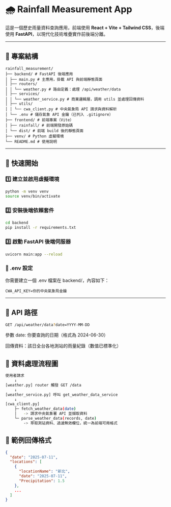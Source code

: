 # 🌧️ Rainfall Measurement App

這是一個歷史雨量資料查詢應用，前端使用 **React + Vite + Tailwind CSS**，後端使用 **FastAPI**，以現代化技術堆疊實作前後端分離。

---

## 📁 專案結構
```
rainfall_measurement/
├── backend/ # FastAPI 後端應用
│ ├── main.py # 主應用，掛載 API 與前端靜態頁面
│ ├── routers/
│ │ └── weather.py # 路由定義：處理 /api/weather/data
│ ├── services/
│ │ └── weather_service.py # 商業邏輯層，調用 utils 並處理回傳資料
│ ├── utils/
│ │ └── cwa_client.py # 中央氣象局 API 請求與資料解析
│ └── .env # 儲存氣象 API 金鑰（已列入 .gitignore）
├── frontend/ # 前端專案（Vite）
│ ├── rainfall/ # 前端開發原始碼
│ └── dist/ # 前端 build 後的靜態頁面
├── venv/ # Python 虛擬環境
└── README.md # 使用說明
```
---
## 🚀 快速開始

### 1️⃣ 建立並啟用虛擬環境

```bash
python -m venv venv
source venv/bin/activate  
```

### 2️⃣ 安裝後端依賴套件

```bash
cd backend
pip install -r requirements.txt
```

### 3️⃣ 啟動 FastAPI 後端伺服器

```bash
uvicorn main:app --reload
```

### 🔐 .env 設定
你需要建立一個 .env 檔案在 backend/，內容如下：
```env
CWA_API_KEY=你的中央氣象局金鑰
```

---
## 🔹 API 路徑
```bash
GET /api/weather/data?date=YYYY-MM-DD
```
參數 date: 你要查詢的日期（格式為 2024-06-30）

回傳資料：該日全台各地測站的雨量紀錄（數值已標準化）

## 🔹 資料處理流程圖
```bash
使用者請求
    ↓
[weather.py] router 觸發 GET /data
    ↓
[weather_service.py] 呼叫 get_weather_data_service
    ↓
[cwa_client.py]
    ├─ fetch_weather_data(date)
    │   -> 請求中央氣象署 API 並擷取資料
    └─ parse_weather_data(records, date)
        -> 萃取測站資料、過濾無效欄位，統一為前端可用格式
```

## 🔹 範例回傳格式
```json
{
  "date": "2025-07-11",
  "locations": [
    {
      "locationName": "新北",
      "date": "2025-07-11",
      "Precipitation": 1.5
    },
    ...
  ]
}
```
